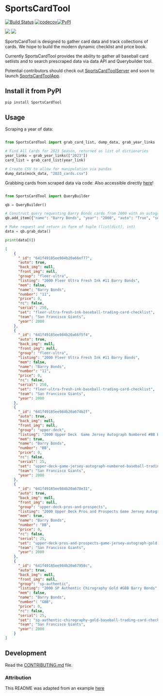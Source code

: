 # SportsCardTool

[![Build Status](https://github.com/TravisGibbs/SportsCardTool/workflows/Build%20Status/badge.svg?branch=main)](https://github.com/TravisGibbs/SportsCardTool/actions?query=workflow%3A%22Build+Status%22)
[![codecov](https://codecov.io/gh/TravisGibbs/SportsCardToolLib/branch/main/graph/badge.svg?token=D45VY693WQ)](https://codecov.io/gh/TravisGibbs/SportsCardToolLib)[![PyPI](https://img.shields.io/pypi/v/SportsCardTool)](https://pypi.org/project/SportsCardTool/)

<img src="https://img.shields.io/badge/license-Apache--2.0-green"/>
<img src="https://img.shields.io/github/issues/travisgibbs/SportsCardTool?style=plastic"/>

SportsCardTool is designed to gather card data and track collections of cards. We hope to build the modern dynamic checklist and price book.

Currently SportsCardTool provides the ability to gather all baseball card setlists and to search prescraped data via data API and Querybuilder tool.

Potential contributors should check out [SportsCardToolServer](https://github.com/TravisGibbs/SportsCardToolServer) and soon to launch [SportsCardToolApp](https://github.com/TravisGibbs/SportsCardToolApp).

## Install it from PyPI

```bash
pip install SportsCardTool
```

## Usage

Scraping a year of data:


```py

from SportsCardTool import grab_card_list, dump_data, grab_year_links

# Find All Cards for 2023 Season, returned as list of dictionaries
year_links = grab_year_links(["2023"])
card_list = grab_card_list(year_link)

# Create CSV to allow for manipulation via pandas
dump_data(mock_data, "2023_cards.csv")

```

Grabbing cards from scraped data via code:
Also accessible directly [here](https://travisapi.pythonanywhere.com/api/v1/sportscards/search?)!

```py

from SportsCardTool import QueryBuilder

qb = QueryBuilder()

# Construct query requesting Barry Bonds cards from 2000 with an autograph and a print run of 25 or 250
qb.add_item({"name": "Barry Bonds", "year": "2000", "auto": "True", "serial": "25,250"})

# Make request and return in form of tuple (list[dict], int)
data = qb.grab_data()

print(data[0])
```
```json
[
    {
      "_id": "641f49185ee984b20a66ef77",
      "auto": true,
      "back_img": null,
      "front_img": null,
      "group": "fleer-ultra",
      "listing": "2000 Fleer Ultra Fresh Ink #11 Barry Bonds",
      "mem": false,
      "name": "Barry Bonds",
      "number": "11",
      "price": 0,
      "rc": false,
      "serial": 250,
      "set": "fleer-ultra-fresh-ink-baseball-trading-card-checklist",
      "team": "San Francisco Giants",
      "year": 2000
    },
    {
      "_id": "641f49185ee984b20a66f5f4",
      "auto": true,
      "back_img": null,
      "front_img": null,
      "group": "fleer-ultra",
      "listing": "2000 Fleer Ultra Fresh Ink #11 Barry Bonds",
      "mem": false,
      "name": "Barry Bonds",
      "number": "11",
      "price": 0,
      "rc": false,
      "serial": 250,
      "set": "fleer-ultra-fresh-ink-baseball-trading-card-checklist",
      "team": "San Francisco Giants",
      "year": 2000
    },
    {
      "_id": "641f49185ee984b20a674b2f",
      "auto": true,
      "back_img": null,
      "front_img": null,
      "group": "upper-deck",
      "listing": "2000 Upper Deck  Game Jersey Autograph Numbered #BB Barry Bonds",
      "mem": true,
      "name": "Barry Bonds",
      "number": "BB",
      "price": 0,
      "rc": false,
      "serial": 25,
      "set": "upper-deck-game-jersey-autograph-numbered-baseball-trading-card-checklist",
      "team": "San Francisco Giants",
      "year": 2000
    },
    {
      "_id": "641f49185ee984b20a678e31",
      "auto": true,
      "back_img": null,
      "front_img": null,
      "group": "upper-deck-pros-and-prospects",
      "listing": "2000 Upper Deck Pros and Prospects Game Jersey Autograph Gold #BB Barry Bonds",
      "mem": true,
      "name": "Barry Bonds",
      "number": "BB",
      "price": 0,
      "rc": false,
      "serial": 25,
      "set": "upper-deck-pros-and-prospects-game-jersey-autograph-gold-baseball-trading-card-checklist",
      "team": "San Francisco Giants",
      "year": 2000
    },
    {
      "_id": "641f49185ee984b20a67958c",
      "auto": true,
      "back_img": null,
      "front_img": null,
      "group": "sp-authentic",
      "listing": "2000 SP Authentic Chirography Gold #GBB Barry Bonds",
      "mem": false,
      "name": "Barry Bonds",
      "number": "GBB",
      "price": 0,
      "rc": false,
      "serial": 25,
      "set": "sp-authentic-chirography-gold-baseball-trading-card-checklist",
      "team": "San Francisco Giants",
      "year": 2000
    }
]
```

## Development

Read the [CONTRIBUTING.md](CONTRIBUTING.md) file.

### Attribution

This README was adapted from an example [here](https://github.com/rochacbruno/python-project-template/blob/main/README.md)
